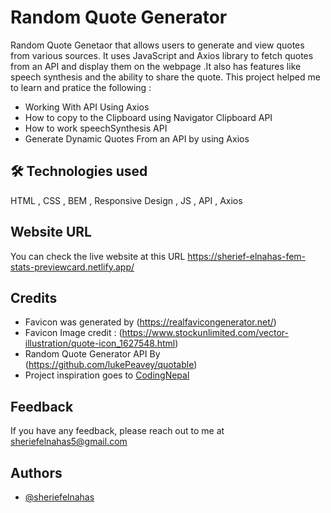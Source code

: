 # Random Quote Generator
Random Quote Genetaor that allows users to generate and view quotes from various sources. It uses JavaScript and Axios library to fetch quotes from an API and display them on the webpage .It also has features like speech synthesis and the ability to share the quote. This project helped me to learn and pratice the following :

- Working With API Using Axios
- How to copy to the Clipboard using Navigator Clipboard API
- How to work speechSynthesis API
- Generate Dynamic Quotes From an API by using Axios



## 🛠 Technologies used

HTML , CSS , BEM , Responsive Design , JS , API , Axios


## Website URL
You can check the live website at this URL https://sherief-elnahas-fem-stats-previewcard.netlify.app/


## Credits

- Favicon was generated by (https://realfavicongenerator.net/)
- Favicon Image credit : (https://www.stockunlimited.com/vector-illustration/quote-icon_1627548.html)
- Random Quote Generator API By (https://github.com/lukePeavey/quotable)
- Project inspiration goes to [CodingNepal](https://www.youtube.com/watch?v=I0v9ZOY3_0k&t=314s)



## Feedback

If you have any feedback, please reach out to me at sheriefelnahas5@gmail.com



## Authors

- [@sheriefelnahas](https://github.com/SheriefElnahas)
